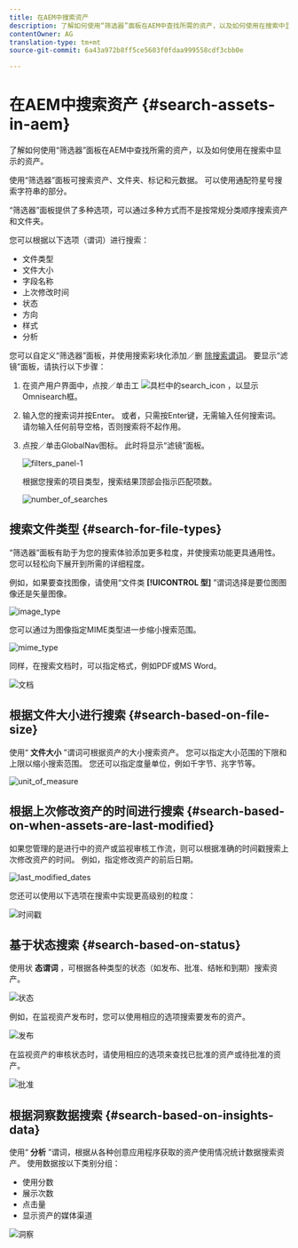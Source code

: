 ```yaml
---
title: 在AEM中搜索资产
description: 了解如何使用“筛选器”面板在AEM中查找所需的资产，以及如何使用在搜索中显示的资产。
contentOwner: AG
translation-type: tm+mt
source-git-commit: 6a43a972b8ff5ce5603f0fdaa999558cdf3cbb0e

---
```



# 在AEM中搜索资产 {#search-assets-in-aem}

了解如何使用“筛选器”面板在AEM中查找所需的资产，以及如何使用在搜索中显示的资产。

使用“筛选器”面板可搜索资产、文件夹、标记和元数据。 可以使用通配符星号搜索字符串的部分。

“筛选器”面板提供了多种选项，可以通过多种方式而不是按常规分类顺序搜索资产和文件夹。

您可以根据以下选项（谓词）进行搜索：

* 文件类型
* 文件大小
* 字段名称
* 上次修改时间
* 状态
* 方向
* 样式
* 分析

<!-- TBD keystroke 65 article and port applicable changes here. This content goes. -->

您可以自定义“筛选器”面板，并使用搜索彩块化添加／删 [除搜索谓词](search-facets.md)。 要显示“滤镜”面板，请执行以下步骤：

1. 在资产用户界面中，点按／单击工 ![具栏中的search_icon](assets/search_icon.png) ，以显示Omnisearch框。
1. 输入您的搜索词并按Enter。 或者，只需按Enter键，无需输入任何搜索词。 请勿输入任何前导空格，否则搜索将不起作用。

1. 点按／单击GlobalNav图标。 此时将显示“滤镜”面板。

   ![filters_panel-1](assets/filters_panel-1.png)

   根据您搜索的项目类型，搜索结果顶部会指示匹配项数。

   ![number_of_searches](assets/number_of_searches.png)

## 搜索文件类型 {#search-for-file-types}

“筛选器”面板有助于为您的搜索体验添加更多粒度，并使搜索功能更具通用性。 您可以轻松向下展开到所需的详细程度。

例如，如果要查找图像，请使用“文件类 **[!UICONTROL 型]** ”谓词选择是要位图图像还是矢量图像。

![image_type](assets/image_type.png)

您可以通过为图像指定MIME类型进一步缩小搜索范围。

![mime_type](assets/mime_type.png)

同样，在搜索文档时，可以指定格式，例如PDF或MS Word。

![文档](assets/documents.png)

## 根据文件大小进行搜索 {#search-based-on-file-size}

使用“ **文件大小** ”谓词可根据资产的大小搜索资产。 您可以指定大小范围的下限和上限以缩小搜索范围。 您还可以指定度量单位，例如千字节、兆字节等。

![unit_of_measure](assets/unit_of_measure.png)

## 根据上次修改资产的时间进行搜索 {#search-based-on-when-assets-are-last-modified}

如果您管理的是进行中的资产或监视审核工作流，则可以根据准确的时间戳搜索上次修改资产的时间。 例如，指定修改资产的前后日期。

![last_modified_dates](assets/last_modified_dates.png)

您还可以使用以下选项在搜索中实现更高级别的粒度：

![时间戳](assets/timestamp.png)

## 基于状态搜索 {#search-based-on-status}

使用状 **态谓词** ，可根据各种类型的状态（如发布、批准、结帐和到期）搜索资产。

![状态](assets/status.png)

例如，在监视资产发布时，您可以使用相应的选项搜索要发布的资产。

![发布](assets/publish.png)

在监视资产的审核状态时，请使用相应的选项来查找已批准的资产或待批准的资产。

![批准](assets/approval.png)

## 根据洞察数据搜索 {#search-based-on-insights-data}

使用“ **分析** ”谓词，根据从各种创意应用程序获取的资产使用情况统计数据搜索资产。 使用数据按以下类别分组：

* 使用分数
* 展示次数
* 点击量
* 显示资产的媒体渠道

![洞察](assets/insights.png)
